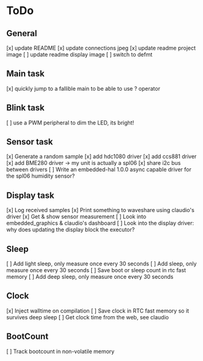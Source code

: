 ToDo
====

General
--- 
[x] update README
[x] update connections jpeg
[x] update readme project image
[ ] update readme display image
[ ] switch to defmt

Main task
--- 
[x] quickly jump to a fallible main to be able to use ? operator

Blink task
--- 
[ ] use a PWM peripheral to dim the LED, its bright!

Sensor task
--- 
[x] Generate a random sample
[x] add hdc1080 driver
[x] add ccs881 driver
[x] add BME280 driver -> my unit is actually a spl06
[x] share i2c bus between drivers
[ ] Write an embedded-hal 1.0.0 async capable driver for the spl06 humidity sensor?

Display task
---
[x] Log received samples
[x] Print something to waveshare using claudio's driver
[x] Get & show sensor measurement
[ ] Look into embedded_graphics & claudio's dashboard
[ ] Look into the display driver: why does updating the display block the executor?

Sleep
--- 
[ ] Add light sleep, only measure once every 30 seconds
[ ] Add sleep, only measure once every 30 seconds
[ ] Save boot or sleep count in rtc fast memory
[ ] Add deep sleep, only measure once every 30 seconds

Clock
---
[x] Inject walltime on compilation
[ ] Save clock in RTC fast memory so it survives deep sleep
[ ] Get clock time from the web, see claudio

BootCount
---
[ ] Track bootcount in non-volatile memory

